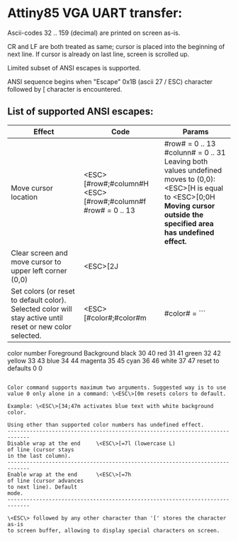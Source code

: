 Attiny85 VGA UART transfer:
===========================

Ascii-codes 32 .. 159 (decimal) are printed on screen as-is.

CR and LF are both treated as same; cursor is placed into
the beginning of next line. If cursor is already on last line, 
screen is scrolled up.

Limited subset of ANSI escapes is supported.

ANSI sequence begins when "Escape" 0x1B (ascii 27 / ESC) character
followed by [ character is encountered.

List of supported ANSI escapes:
-----------------------------------------------------------------------------

Effect | Code | Params
------ | ---- | ------
Move cursor location | \<ESC\>[#row#;#column#H <br /> \<ESC\>[#row#;#column#f #row# = 0 .. 13 | #row# = 0 .. 13 <br /> #colunn# = 0 .. 31 <br /> Leaving both values undefined moves to (0,0): \<ESC\>[H is equal to \<ESC\>[0;0H <br />**Moving cursor outside the specified area has undefined effect.**
Clear screen and move cursor to upper left corner (0,0) |	\<ESC\>[2J | 
Set colors (or reset to default color). Selected color will stay active until reset or new color selected.	| \<ESC\>[#color#;#color#m | #color# = ```
color number		Foreground	Background
    black               30         40
    red                 31         41
    green               32         42
    yellow              33         43
    blue                34         44
    magenta             35         45
    cyan                36         46
    white               37         47
    reset to defaults    0          0
```

Color command supports maximum two arguments. Suggested way is to use
value 0 only alone in a command: \<ESC\>[0m resets colors to default.

Example: \<ESC\>[34;47m activates blue text with white background color.

Using other than supported color numbers has undefined effect.
-----------------------------------------------------------------------------
Disable wrap at the end		\<ESC\>[=7l	(lowercase L)
of line (cursor stays
in the last column).
-----------------------------------------------------------------------------
Enable wrap at the end		\<ESC\>[=7h
of line (cursor advances
to next line). Default
mode.
-----------------------------------------------------------------------------

\<ESC\> followed by any other character than '[' stores the character as-is
to screen buffer, allowing to display special characters on screen.


